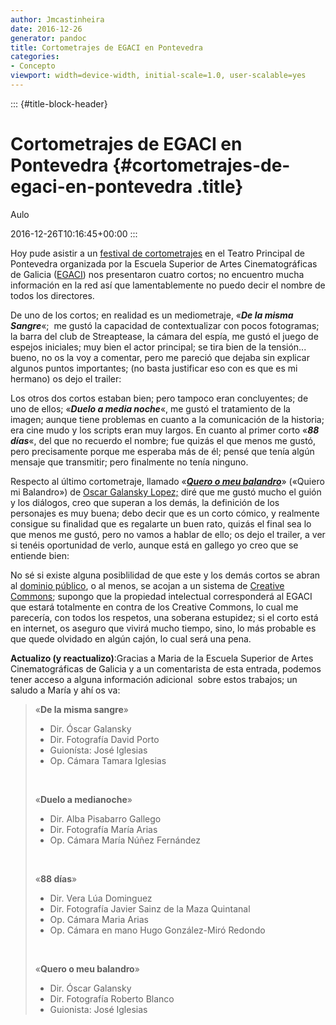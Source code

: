 ```yaml
---
author: Jmcastinheira
date: 2016-12-26
generator: pandoc
title: Cortometrajes de EGACI en Pontevedra
categories:
- Concepto
viewport: width=device-width, initial-scale=1.0, user-scalable=yes
---
```


::: {#title-block-header}
# Cortometrajes de EGACI en Pontevedra {#cortometrajes-de-egaci-en-pontevedra .title}

Aulo

2016-12-26T10:16:45+00:00
:::

Hoy pude asistir a un [festival de
cortometrajes](http://www.youtube.com/watch?v=FrjyRkuJLCU) en el Teatro
Principal de Pontevedra organizada por la Escuela Superior de Artes
Cinematográficas de Galicia
([EGACI](http://www.egaci.net/egaci/index.php)) nos presentaron cuatro
cortos; no encuentro mucha información en la red así que lamentablemente
no puedo decir el nombre de todos los directores.

De uno de los cortos; en realidad es un mediometraje, «***De la misma
Sangre***«;  me gustó la capacidad de contextualizar con pocos
fotogramas; la barra del club de Streaptease, la cámara del espía, me
gustó el juego de espejos iniciales; muy bien el actor principal; se
tira bien de la tensión... bueno, no os la voy a comentar, pero me
pareció que dejaba sin explicar algunos puntos importantes; (no basta
justificar eso con es que es mi hermano) os dejo el trailer:

Los otros dos cortos estaban bien; pero tampoco eran concluyentes; de
uno de ellos; «***Duelo a media noche***«, me gustó el tratamiento de la
imagen; aunque tiene problemas en cuanto a la comunicación de la
historia; era cine mudo y los scripts eran muy largos. En cuanto al
primer corto «***88 días***«, del que no recuerdo el nombre; fue quizás
el que menos me gustó, pero precisamente porque me esperaba más de él;
pensé que tenía algún mensaje que transmitir; pero finalmente no tenía
ninguno.

Respecto al último cortometraje, llamado «***[Quero o meu
balandro](http://www.axenciaaudiovisualgalega.org/public/index.php?seccion=oficinaproduccion/ficha_proyecto.php&id_proyecto=2137)***»
(«Quiero mi Balandro») de [Oscar Galansky
Lopez;](http://www.axenciaaudiovisualgalega.org/public/index.php?seccion=oficinaproduccion/ficha_persona.php&id_persona=411)
diré que me gustó mucho el guión y los diálogos, creo que superan a los
demás, la definición de los personajes es muy buena; debo decir que es
un corto cómico, y realmente consigue su finalidad que es regalarte un
buen rato, quizás el final sea lo que menos me gustó, pero no vamos a
hablar de ello; os dejo el trailer, a ver si tenéis oportunidad de
verlo, aunque está en gallego yo creo que se entiende bien:

No sé si existe alguna posiblilidad de que este y los demás cortos se
abran al [dominio público](http://entelequia.bligoo.com/tag/devolucion),
o al menos, se acojan a un sistema de [Creative
Commons](http://entelequia.bligoo.com/content/view/335943/Adios-lastfm-Hola-Jamendo.html#content-top);
supongo que la propiedad intelectual corresponderá al EGACI que estará
totalmente en contra de los Creative Commons, lo cual me parecería, con
todos los respetos, una soberana estupidez; si el corto está en
internet, os aseguro que vivirá mucho tiempo, sino, lo más probable es
que quede olvidado en algún cajón, lo cual será una pena.

**Actualizo (y reactualizo)**:Gracias a Maria de la Escuela Superior de
Artes Cinematográficas de Galicia y a un comentarista de esta entrada,
podemos tener acceso a alguna información adicional  sobre estos
trabajos; un saludo a María y ahí os va:

> «**De la misma sangre**»
>
> -   Dir. Óscar Galansky
> -   Dir. Fotografía David Porto
> -   Guionísta: José Iglesias
> -   Op. Cámara Tamara Iglesias
>
>  
>
> «**Duelo a medianoche**»
>
> -   Dir. Alba Pisabarro Gallego
> -   Dir. Fotografía María Arias
> -   Op. Cámara María Núñez Fernández
>
>  
>
> «**88 días**»
>
> -   Dir. Vera Lúa Dominguez
> -   Dir. Fotografía Javier Sainz de la Maza Quintanal
> -   Op. Cámara Maria Arias
> -   Op. Cámara en mano Hugo González-Miró Redondo
>
>  
>
> «**Quero o meu balandro**»
>
> -   Dir. Óscar Galansky
> -   Dir. Fotografía Roberto Blanco
> -   Guionista: José Iglesias

